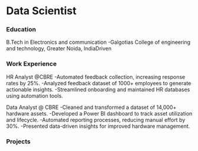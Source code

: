 # Data Scientist
### Education
B.Tech in Electronics and communication
 -Galgotias College of engineering and technology, Greater Noida, IndiaDriven
### Work Experience
HR Analyst @CBRE
-Automated feedback collection, increasing response rates by 25%.
-Analyzed feedback dataset of 1000+ employees to generate actionable insights.
-Streamlined onboarding and maintained HR databases using automation tools.

Data Analyst @ CBRE
-Cleaned and transformed a dataset of 14,000+ hardware assets.
-Developed a Power BI dashboard to track asset utilization and lifecycle.
-Automated reporting processes, reducing manual effort by 30%.
-Presented data-driven insights for improved hardware management.

 
### Projects
